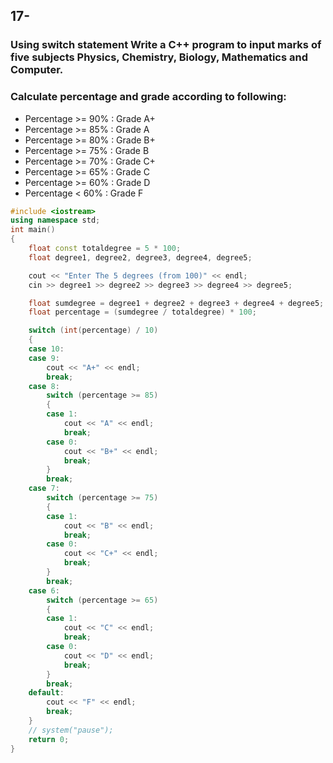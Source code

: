 ## 17- 
### Using switch statement Write a C++ program to input marks of five subjects Physics, Chemistry, Biology, Mathematics and Computer.
### Calculate percentage and grade according to following:
- Percentage >= 90% : Grade A+
- Percentage >= 85% : Grade A
- Percentage >= 80% : Grade B+
- Percentage >= 75% : Grade B
- Percentage >= 70% : Grade C+
- Percentage >= 65% : Grade C
- Percentage >= 60% : Grade D
- Percentage < 60% : Grade F
```cpp
#include <iostream>
using namespace std;
int main()
{
    float const totaldegree = 5 * 100;
    float degree1, degree2, degree3, degree4, degree5;

    cout << "Enter The 5 degrees (from 100)" << endl;
    cin >> degree1 >> degree2 >> degree3 >> degree4 >> degree5;

    float sumdegree = degree1 + degree2 + degree3 + degree4 + degree5;
    float percentage = (sumdegree / totaldegree) * 100;

    switch (int(percentage) / 10)
    {
    case 10:
    case 9:
        cout << "A+" << endl;
        break;
    case 8:
        switch (percentage >= 85)
        {
        case 1:
            cout << "A" << endl;
            break;
        case 0:
            cout << "B+" << endl;
            break;
        }
        break;
    case 7:
        switch (percentage >= 75)
        {
        case 1:
            cout << "B" << endl;
            break;
        case 0:
            cout << "C+" << endl;
            break;
        }
        break;
    case 6:
        switch (percentage >= 65)
        {
        case 1:
            cout << "C" << endl;
            break;
        case 0:
            cout << "D" << endl;
            break;
        }
        break;
    default:
        cout << "F" << endl;
        break;
    }
    // system("pause");
    return 0;
}
